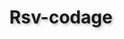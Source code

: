 # Rsv-codage
<!DOCTYPE html>
<html lang="fr">
<head>
    <meta charset="UTF-8">
    <meta name="viewport" content="width=device-width, initial-scale=1.0">
    <title>RSV </title>
    <style>
        :root {
            --mec-color: rgba(0, 123, 255, 0.7);
            --meuf-color: rgba(255, 0, 127, 0.7);
            --travail-color: rgba(255, 165, 0, 0.7);
        }
        
        body {
            font-family: 'Segoe UI', Tahoma, Geneva, Verdana, sans-serif;
            background: linear-gradient(135deg, #667eea 0%, #764ba2 100%);
            margin: 0;
            padding: 0;
            color: white;
            min-height: 100vh;
        }
        
        .container {
            max-width: 1200px;
            margin: 0 auto;
            padding: 20px;
        }
        
        .main-grid {
            display: grid;
            grid-template-columns: 1fr 1fr;
            gap: 20px;
        }
        
        @media (max-width: 900px) {
            .main-grid {
                grid-template-columns: 1fr;
            }
        }
        
        .panel {
            background-color: rgba(255, 255, 255, 0.1);
            backdrop-filter: blur(10px);
            border-radius: 15px;
            padding: 20px;
            box-shadow: 0 8px 32px 0 rgba(31, 38, 135, 0.37);
        }
        
        h1 {
            text-align: center;
            margin-bottom: 30px;
            text-shadow: 2px 2px 4px rgba(0, 0, 0, 0.3);
            grid-column: 1 / -1;
        }
        
        .section {
            display: none;
        }
        
        .active {
            display: block;
        }
        
        .salon-buttons {
            display: flex;
            gap: 10px;
            margin-bottom: 20px;
            flex-wrap: wrap;
        }
        
        .salon-btn {
            flex: 1;
            min-width: 120px;
            padding: 12px;
            background-color: rgba(255, 255, 255, 0.2);
            border: none;
            border-radius: 25px;
            color: white;
            cursor: pointer;
            transition: all 0.3s;
        }
        
        .salon-btn:hover {
            background-color: rgba(255, 255, 255, 0.3);
        }
        
        .salon-btn.active {
            font-weight: bold;
        }
        
        #mecsBtn.active { background-color: var(--mec-color); }
        #meufsBtn.active { background-color: var(--meuf-color); }
        #travailBtn.active { background-color: var(--travail-color); }
        
        #mecsBtn { background-color: var(--mec-color); }
        #meufsBtn { background-color: var(--meuf-color); }
        #travailBtn { background-color: var(--travail-color); }
        
        input, button, select, textarea {
            padding: 12px;
            margin: 8px 0;
            border: none;
            border-radius: 25px;
            width: 100%;
            font-size: 16px;
        }
        
        button {
            background-color: #4CAF50;
            color: white;
            cursor: pointer;
            transition: background-color 0.3s;
        }
        
        button:hover {
            background-color: #45a049;
        }
        
        .chat-container {
            display: flex;
            flex-direction: column;
            height: 300px;
        }
        
        #messages {
            flex: 1;
            overflow-y: auto;
            background-color: rgba(255, 255, 255, 0.2);
            padding: 15px;
            border-radius: 10px;
            margin-bottom: 15px;
        }
        
        .message {
            margin-bottom: 10px;
            padding: 8px 12px;
            background-color: rgba(255, 255, 255, 0.3);
            border-radius: 18px;
            display: inline-block;
            max-width: 70%;
            word-break: break-word;
        }
        
        .user-count {
            text-align: right;
            font-style: italic;
            margin-bottom: 10px;
        }
        
        .notification {
            position: fixed;
            bottom: 20px;
            right: 20px;
            background-color: rgba(0, 0, 0, 0.7);
            color: white;
            padding: 15px;
            border-radius: 10px;
            display: none;
            z-index: 1000;
        }
        
        /* Éditeur de code */
        .editor-container {
            display: flex;
            flex-direction: column;
            height: 300px;
        }
        
        .editor-toolbar {
            display: flex;
            gap: 10px;
            margin-bottom: 10px;
        }
        
        .editor-toolbar button {
            flex: 1;
        }
        
        #codeEditor {
            flex: 1;
            background-color: #1e1e1e;
            color: #d4d4d4;
            font-family: 'Consolas', monospace;
            padding: 10px;
            border-radius: 5px;
            resize: none;
            white-space: pre;
        }
        
        #codeOutput {
            flex: 1;
            background-color: white;
            color: black;
            padding: 10px;
            border-radius: 5px;
            overflow: auto;
        }
        
        .tab-buttons {
            display: flex;
            margin-bottom: 10px;
        }
        
        .tab-btn {
            padding: 10px;
            background-color: rgba(255, 255, 255, 0.2);
            border: none;
            color: white;
            cursor: pointer;
        }
        
        .tab-btn.active {
            background-color: rgba(255, 255, 255, 0.4);
            font-weight: bold;
        }
        
        .tab-content {
            display: none;
        }
        
        .tab-content.active {
            display: block;
        }
    </style>
</head>
<body>

    <div class="container">
        <h1>Espace Codage entre Amis</h1>
        
        <div id="loginSection" class="section active">
            <h2>Connectez-vous</h2>
            <input type="text" id="username" placeholder="Votre pseudo" required>
            <select id="gender">
                <option value="mec">Je suis un mec</option>
                <option value="meuf">Je suis une meuf</option>
            </select>
            <button id="loginBtn">Entrer dans l'espace</button>
        </div>
        
        <div id="mainSection" class="section">
            <div class="main-grid">
                <div class="panel">
                    <div class="salon-buttons">
                        <button id="mecsBtn" class="salon-btn">Entre Mecs</button>
                        <button id="meufsBtn" class="salon-btn">Entre Meufs</button>
                        <button id="travailBtn" class="salon-btn active">Travaux/Exercices</button>
                    </div>
                    
                    <div class="user-count">En ligne: <span id="userCount">0</span></div>
                    
                    <div class="chat-container">
                        <div id="messages"></div>
                        <input type="text" id="messageInput" placeholder="Écrivez votre message...">
                        <button id="sendBtn">Envoyer</button>
                    </div>
                </div>
                
                <div class="panel">
                    <div class="tab-buttons">
                        <button class="tab-btn active" onclick="openTab('htmlTab')">HTML</button>
                        <button class="tab-btn" onclick="openTab('cssTab')">CSS</button>
                        <button class="tab-btn" onclick="openTab('jsTab')">JavaScript</button>
                        <button class="tab-btn" onclick="openTab('outputTab')">Résultat</button>
                    </div>
                    
                    <div id="htmlTab" class="tab-content active">
                        <div class="editor-container">
                            <textarea id="htmlEditor" class="code-editor" placeholder="Écrivez votre code HTML ici...">&lt;!DOCTYPE html&gt;
&lt;html&gt;
&lt;head&gt;
    &lt;title&gt;Mon Programme&lt;/title&gt;
&lt;/head&gt;
&lt;body&gt;
    &lt;h1&gt;Bonjour le monde !&lt;/h1&gt;
    &lt;p id="demo"&gt;Ceci est un exemple.&lt;/p&gt;
    &lt;button onclick="changeText()"&gt;Cliquez-moi&lt;/button&gt;
&lt;/body&gt;
&lt;/html&gt;</textarea>
                        </div>
                    </div>
                    
                    <div id="cssTab" class="tab-content">
                        <div class="editor-container">
                            <textarea id="cssEditor" class="code-editor" placeholder="Écrivez votre code CSS ici...">body {
    font-family: Arial, sans-serif;
    text-align: center;
    padding: 20px;
}

h1 {
    color: #4CAF50;
}</textarea>
                        </div>
                    </div>
                    
                    <div id="jsTab" class="tab-content">
                        <div class="editor-container">
                            <textarea id="jsEditor" class="code-editor" placeholder="Écrivez votre code JavaScript ici...">function changeText() {
    document.getElementById("demo").innerHTML = "Vous avez cliqué !";
    alert("Fonction exécutée !");
}</textarea>
                        </div>
                    </div>
                    
                    <div id="outputTab" class="tab-content">
                        <div class="editor-container">
                            <iframe id="codeOutput" frameborder="0"></iframe>
                        </div>
                    </div>
                    
                    <div class="editor-toolbar">
                        <button id="runBtn">Exécuter</button>
                        <button id="shareBtn">Partager</button>
                    </div>
                </div>
            </div>
        </div>
    </div>
    
    <div class="notification" id="notification">
        Nouveau message dans <span id="salonNotif"></span> !
    </div>
    
    <audio id="notificationSound" preload="auto">
        <source src="https://assets.mixkit.co/sfx/preview/mixkit-software-interface-start-2574.mp3" type="audio/mpeg">
    </audio>

    <!-- Firebase SDK -->
    <script src="https://www.gstatic.com/firebasejs/8.10.0/firebase-app.js"></script>
    <script src="https://www.gstatic.com/firebasejs/8.10.0/firebase-database.js"></script>
    
    <script>
        // Configuration Firebase (à remplacer par votre config)
        const firebaseConfig = {
            apiKey: "AIzaSyDEXAMPLEEXAMPLEEXAMPLE",
            authDomain: "votre-projet.firebaseapp.com",
            databaseURL: "https://votre-projet-default-rtdb.firebaseio.com",
            projectId: "votre-projet",
            storageBucket: "votre-projet.appspot.com",
            messagingSenderId: "1234567890",
            appId: "1:1234567890:web:abc123def456"
        };
        
        // Initialisation Firebase
        firebase.initializeApp(firebaseConfig);
        const database = firebase.database();
        
        // Références
        let currentSalon = "travail";
        let currentUser = null;
        let userGender = null;
        let userRef = null;
        let codeRef = null;
        
        // Éléments DOM
        const loginSection = document.getElementById('loginSection');
        const mainSection = document.getElementById('mainSection');
        const usernameInput = document.getElementById('username');
        const genderSelect = document.getElementById('gender');
        const loginBtn = document.getElementById('loginBtn');
        const mecsBtn = document.getElementById('mecsBtn');
        const meufsBtn = document.getElementById('meufsBtn');
        const travailBtn = document.getElementById('travailBtn');
        const messageInput = document.getElementById('messageInput');
        const sendBtn = document.getElementById('sendBtn');
        const messagesDiv = document.getElementById('messages');
        const userCountSpan = document.getElementById('userCount');
        const notification = document.getElementById('notification');
        const salonNotif = document.getElementById('salonNotif');
        const notificationSound = document.getElementById('notificationSound');
        
        // Éditeur de code
        const htmlEditor = document.getElementById('htmlEditor');
        const cssEditor = document.getElementById('cssEditor');
        const jsEditor = document.getElementById('jsEditor');
        const codeOutput = document.getElementById('codeOutput');
        const runBtn = document.getElementById('runBtn');
        const shareBtn = document.getElementById('shareBtn');
        
        // Gestion des onglets
        function openTab(tabId) {
            const tabContents = document.getElementsByClassName('tab-content');
            for (let i = 0; i < tabContents.length; i++) {
                tabContents[i].classList.remove('active');
            }
            
            const tabButtons = document.getElementsByClassName('tab-btn');
            for (let i = 0; i < tabButtons.length; i++) {
                tabButtons[i].classList.remove('active');
            }
            
            document.getElementById(tabId).classList.add('active');
            event.currentTarget.classList.add('active');
        }
        
        // Exécuter le code
        function runCode() {
            const html = htmlEditor.value;
            const css = `<style>${cssEditor.value}</style>`;
            const js = `<script>${jsEditor.value}<\/script>`;
            
            const outputDoc = codeOutput.contentDocument || codeOutput.contentWindow.document;
            outputDoc.open();
            outputDoc.write(html + css + js);
            outputDoc.close();
            
            // Sauvegarder le code dans Firebase
            if (codeRef) {
                codeRef.set({
                    html: html,
                    css: cssEditor.value,
                    js: jsEditor.value,
                    timestamp: firebase.database.ServerValue.TIMESTAMP,
                    user: currentUser
                });
            }
        }
        
        // Partager le code
        function shareCode() {
            if (currentSalon === "mecs" && userGender !== "mec") {
                alert("Accès réservé aux mecs dans ce salon !");
                return;
            }
            
            if (currentSalon === "meufs" && userGender !== "meuf") {
                alert("Accès réservé aux meufs dans ce salon !");
                return;
            }
            
            const codeData = {
                html: htmlEditor.value,
                css: cssEditor.value,
                js: jsEditor.value,
                user: currentUser,
                salon: currentSalon,
                timestamp: firebase.database.ServerValue.TIMESTAMP
            };
            
            database.ref('sharedCode').push().set(codeData);
            alert("Code partagé dans le salon !");
        }
        
        // Gestion des salons
        function changeSalon(salon) {
            currentSalon = salon;
            
            // Mettre à jour les boutons actifs
            mecsBtn.classList.remove('active');
            meufsBtn.classList.remove('active');
            travailBtn.classList.remove('active');
            
            if (salon === "mecs") mecsBtn.classList.add('active');
            if (salon === "meufs") meufsBtn.classList.add('active');
            if (salon === "travail") travailBtn.classList.add('active');
            
            // Vérifier les accès
            if ((salon === "mecs" && userGender !== "mec") || 
                (salon === "meufs" && userGender !== "meuf")) {
                messagesDiv.innerHTML = "<div class='message'>🚫 Accès réservé</div>";
                messageInput.disabled = true;
            } else {
                messageInput.disabled = false;
                loadMessages();
                loadSharedCode();
            }
        }
        
        // Charger les messages
        function loadMessages() {
            messagesDiv.innerHTML = "";
            database.ref('messages/' + currentSalon).limitToLast(50).on('child_added', (snapshot) => {
                const message = snapshot.val();
                displayMessage(message);
            });
        }
        
        // Charger le code partagé
        function loadSharedCode() {
            database.ref('sharedCode').orderByChild('salon').equalTo(currentSalon).limitToLast(1).on('child_added', (snapshot) => {
                const code = snapshot.val();
                if (code.user !== currentUser) {
                    htmlEditor.value = code.html || "";
                    cssEditor.value = code.css || "";
                    jsEditor.value = code.js || "";
                    runCode();
                    
                    // Notification
                    salonNotif.textContent = currentSalon === "mecs" ? "Entre Mecs" : 
                                           currentSalon === "meufs" ? "Entre Meufs" : "Travaux/Exercices";
                    notificationSound.play();
                    notification.style.display = 'block';
                    setTimeout(() => {
                        notification.style.display = 'none';
                    }, 3000);
                }
            });
        }
        
        // Connexion
        loginBtn.addEventListener('click', () => {
            const username = usernameInput.value.trim();
            userGender = genderSelect.value;
            
            if (username) {
                currentUser = username;
                
                // Enregistrer l'utilisateur
                userRef = database.ref('users').push();
                userRef.set({
                    name: username,
                    gender: userGender,
                    timestamp: firebase.database.ServerValue.TIMESTAMP
                });
                
                // Référence pour le code partagé
                codeRef = database.ref('userCode/' + currentUser.replace(/\./g, '_'));
                
                // Mettre à jour le compteur
                database.ref('users').on('value', (snapshot) => {
                    const users = snapshot.val();
                    const count = users ? Object.keys(users).length : 0;
                    userCountSpan.textContent = count;
                });
                
                // Afficher le chat
                loginSection.classList.remove('active');
                mainSection.classList.add('active');
                changeSalon("travail");
                messageInput.focus();
                
                // Écouter les nouveaux messages pour notifications
                setupNotifications();
                
                // Charger le dernier code sauvegardé
                codeRef.on('value', (snapshot) => {
                    const code = snapshot.val();
                    if (code) {
                        htmlEditor.value = code.html || "";
                        cssEditor.value = code.css || "";
                        jsEditor.value = code.js || "";
                        runCode();
                    }
                });
            }
        });
        
        // Boutons salons
        mecsBtn.addEventListener('click', () => changeSalon("mecs"));
        meufsBtn.addEventListener('click', () => changeSalon("meufs"));
        travailBtn.addEventListener('click', () => changeSalon("travail"));
        
        // Envoyer message
        sendBtn.addEventListener('click', sendMessage);
        messageInput.addEventListener('keypress', (e) => {
            if (e.key === 'Enter') sendMessage();
        });
        
        function sendMessage() {
            const messageText = messageInput.value.trim();
            if (messageText && currentUser && 
                !((currentSalon === "mecs" && userGender !== "mec") || 
                  (currentSalon === "meufs" && userGender !== "meuf"))) {
                
                databas